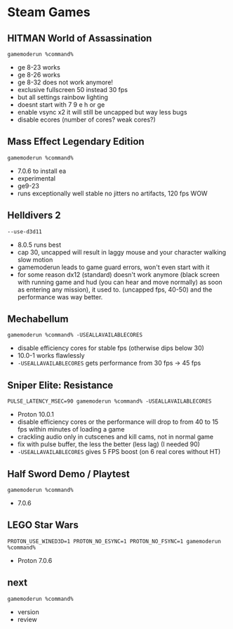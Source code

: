 # Steam Games

## HITMAN World of Assassination
``gamemoderun %command%``
- ge 8-23 works
- ge 8-26 works
- ge 8-32 does not work anymore!
- exclusive fullscreen 50 instead 30 fps
- but all settings rainbow lighting
- doesnt start with 7 9 e h or ge
- enable vsync x2 it will still be uncapped but way less bugs
- disable ecores (number of cores? weak cores?)

## Mass Effect Legendary Edition
``gamemoderun %command%``
- 7.0.6 to install ea
- experimental
- ge9-23
- runs exceptionally well stable no jitters no artifacts, 120 fps WOW

## Helldivers 2
``--use-d3d11``
- 8.0.5 runs best
- cap 30, uncapped will result in laggy mouse and your character walking slow motion
- gamemoderun leads to game guard errors, won't even start with it
- for some reason dx12 (standard) doesn't work anymore (black screen with running game and hud (you can hear and move normally) as soon as entering any mission), it used to. (uncapped fps, 40-50) and the performance was way better.

## Mechabellum
``gamemoderun %command% -USEALLAVAILABLECORES``
- disable efficiency cores for stable fps (otherwise dips below 30)
- 10.0-1 works flawlessly
- `-USEALLAVAILABLECORES` gets performance from 30 fps -> 45 fps

## Sniper Elite: Resistance
``PULSE_LATENCY_MSEC=90 gamemoderun %command% -USEALLAVAILABLECORES``
- Proton 10.0.1
- disable efficiency cores or the performance will drop to from 40 to 15 fps within minutes of loading a game
- crackling audio only in cutscenes and kill cams, not in normal game
- fix with pulse buffer, the less the better (less lag) (I needed 90)
- `-USEALLAVAILABLECORES` gives 5 FPS boost (on 6 real cores without HT)

## Half Sword Demo / Playtest
``gamemoderun %command%``
- 7.0.6

## LEGO Star Wars
``PROTON_USE_WINED3D=1 PROTON_NO_ESYNC=1 PROTON_NO_FSYNC=1 gamemoderun %command%``
- Proton 7.0.6

## next
``gamemoderun %command%``
- version
- review
